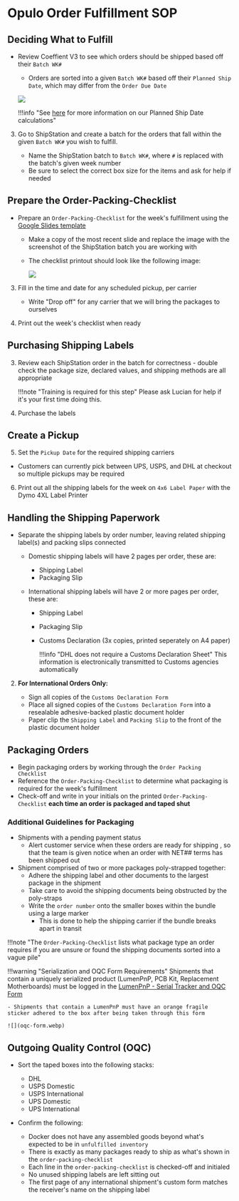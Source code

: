 # Opulo Order Fulfillment SOP

## Deciding What to Fulfill

- Review Coeffient V3 to see which orders should be shipped based off their `Batch WK#`
	- Orders are sorted into a given `Batch WK#` based off their `Planned Ship Date`, which may differ from the `Order Due Date`
  
	![](batching-orders.webp)

	!!!info "See [here](planned-ship-date-calc.md) for more information on our Planned Ship Date calculations"  

3. Go to ShipStation and create a batch for the orders that fall within the given `Batch WK#` you wish to fulfill.

	- Name the ShipStation batch to `Batch WK#`, where `#` is replaced with the batch's given week number
	- Be sure to select the correct box size for the items and ask for help if needed

## Prepare the Order-Packing-Checklist

- Prepare an `Order-Packing-Checklist` for the week's fulfillment using the [Google Slides template](https://docs.google.com/presentation/d/1bjngnZyvqVTuc3WafVRS6TTGYHAocfyJrHuGKA1xy9k/edit?usp=sharing)

	- Make a copy of the most recent slide and replace the image with the screenshot of the ShipStation batch you are working with
	- The checklist printout should look like the following image:

		![](Order-Packing-Checklist.webp)

3. Fill in the time and date for any scheduled pickup, per carrier

  	 - Write "Drop off" for any carrier that we will bring the packages to ourselves

2. Print out the week's checklist when ready

## Purchasing Shipping Labels

3. Review each ShipStation order in the batch for correctness - double check the package size, declared values, and shipping methods are all appropriate

	!!!note "Training is required for this step"
		Please ask Lucian for help if it's your first time doing this.

4. Purchase the labels

## Create a Pickup

5. Set the `Pickup Date` for the required shipping carriers

  - Customers can currently pick between UPS, USPS, and DHL at checkout so multiple pickups may be required

6. Print out all the shipping labels for the week on `4x6 Label Paper` with the Dymo 4XL Label Printer

## Handling the Shipping Paperwork

- Separate the shipping labels by order number, leaving related shipping label(s) and packing slips connected

	- Domestic shipping labels will have 2 pages per order, these are:
		- Shipping Label
		- Packaging Slip

	- International shipping labels will have 2 or more pages per order, these are:
		- Shipping Label
		- Packaging Slip
		- Customs Declaration (3x copies, printed seperately on A4 paper)

			!!!info "DHL does not require a Customs Declaration Sheet"
				This information is electronically transmitted to Customs agencies automatically

2. **For International Orders Only:**

	- Sign all copies of the `Customs Declaration Form`
	- Place all signed copies of the `Customs Declaration Form` into a resealable adhesive-backed plastic document holder
	- Paper clip the `Shipping Label` and `Packing Slip` to the front of the plastic document holder

## Packaging Orders

- Begin packaging orders by working through the `Order Packing Checklist`
- Reference the `Order-Packing-Checklist` to determine what packaging is required for the week's fulfillment
- Check-off and write in your initials on the printed `Order-Packing-Checklist` **each time an order is packaged and taped shut**

### Additional Guidelines for Packaging

- Shipments with a pending payment status
	- Alert customer service when these orders are ready for shipping , so that the team is given notice when an order with NET## terms has been shipped out
- Shipment comprised of two or more packages poly-strapped together:
	- Adhere the shipping label and other documents to the largest package in the shipment
	- Take care to avoid the shipping documents being obstructed by the poly-straps
	- Write the `order number` onto the smaller boxes within the bundle using a large marker
		- This is done to help the shipping carrier if the bundle breaks apart in transit

!!!note "The `Order-Packing-Checklist` lists what package type an order requires if you are unsure or found the shipping documents sorted into a vague pile"

!!!warning "Serialization and OQC Form Requirements"
	Shipments that contain a uniquely serialized product (LumenPnP, PCB Kit, Replacement Motherboards) must be logged in the [LumenPnP - Serial Tracker and OQC Form](https://docs.google.com/forms/d/e/1FAIpQLSddZwlLa26bw81xRC3UofJ12yaRr4eiF1ZQTFnbHVbXxjBo6A/viewform?usp=sharing)

	- Shipments that contain a LumenPnP must have an orange fragile sticker adhered to the box after being taken through this form

	![](oqc-form.webp)

## Outgoing Quality Control (OQC)

- Sort the taped boxes into the following stacks:
	- DHL
	- USPS Domestic
	- USPS International
	- UPS Domestic
	- UPS International

- Confirm the following:
	- Docker does not have any assembled goods beyond what's expected to be in `unfulfilled inventory`
	- There is exactly as many packages ready to ship as what's shown in the `order-packing-checklist`
	- Each line in the `order-packing-checklist` is checked-off and initialed
	- No unused shipping labels are left sitting out
	- The first page of any international shipment's custom form matches the receiver's name on the shipping label  
